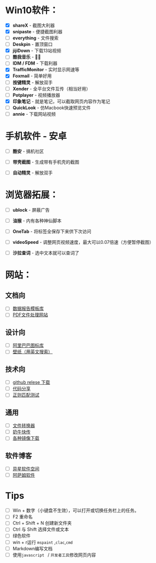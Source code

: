 # Win10软件：

- [x] **shareX** -  截图大利器
- [x] **snipaste**  -  便捷截图利器
- [ ] **everything**  -  文件搜索
- [ ] **Deskpin**  -  置顶窗口
- [x] **jijiDown**  -  下载13站视频
- [ ] **酷我音乐**  -  🤷‍♂️
- [ ] **IDM / FDM**  -  下载利器
- [x] **TrafficMonitor**  -  实时显示网速等
- [x] **Foxmail**  -  简单好用
- [ ] **按键精灵**  -  解放双手
- [ ] **Xender**  -  全平台文件互传（相当好用）
- [ ] **Potplayer** - 视频播放器
- [x] **印象笔记**  -  就是笔记，可以截取网页内容作为笔记
- [ ] **QuickLook**  -  仿Macbook快速预览文件
- [ ] **annie**  -  下载网站视频

# 手机软件 - 安卓

* [ ] **酷安**  -  搞机社区
* [ ] **带壳截图**  -  生成带有手机壳的截图
* [ ] **自动精灵**  -  解放双手



# 浏览器拓展：

- [ ] **ublock**  -  屏蔽广告
- [ ] **油猴**  -  内有各种神仙脚本
- [ ] **OneTab**  -  将标签全保存下来供下次访问
- [ ] **videoSpeed**  -  调整网页视频速度，最大可以0.07倍速（方便暂停截图）
- [ ] **沙拉查词**  -  选中文本就可以查词了



# 网站：

## 文档向

- [ ] [数据报告模板库](https://www.tubiaoxiu.com/)
- [ ] [PDF文件处理网站](https://www.ilovepdf.com/)

## 设计向

* [ ] [阿里巴巴图标库](https://www.iconfont.cn/ )
* [ ] [壁纸（用英文搜索）](https://wallhaven.cc/)

## 技术向

- [ ] [github relese 下载](https://d.serctl.com/)
- [ ] [代码分享](https://paste.ubuntu.com/)
- [ ] [正则匹配测试](https://regex101.com/)

## 通用

- [ ] [文件转换器](https://convertio.co/zh/)
- [ ] [奶牛快传](https://cowtransfer.com/)
- [ ] [各种镜像下载](https://msdn.itellyou.cn/ )

## 软件博客

- [ ] [异星软件空间](http://www.yxssp.com/)
- [ ] [阿萨姆软件](https://www.sssam.com/ )

# Tips

- [ ] Win + 数字（小键盘不生效），可以打开或切换任务栏上的任务。
- [ ] F2 重命名
- [ ] Ctrl + Shift + N 创建新文件夹
- [ ] Ctrl 与 Shift 选择文件或文本
- [ ] 绿色软件
- [ ] win + r运行 `mspaint` ,`clac`,`cmd`  
- [ ] Markdown编写文档
- [ ] 使用`javascript ` / `开发者工具`修改网页内容
